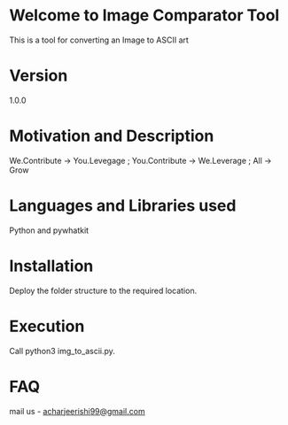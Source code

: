 # Welcome to Image Comparator Tool 
This is a tool for converting an Image to ASCII art <br>

# Version
1.0.0

# Motivation and Description
We.Contribute -> You.Levegage ; You.Contribute -> We.Leverage ; All -> Grow

# Languages and Libraries used
Python and pywhatkit<br>

Installation
====================
Deploy the folder structure to the required location.

Execution
====================
Call python3 img_to_ascii.py.
  
# FAQ
mail us - acharjeerishi99@gmail.com 

	
